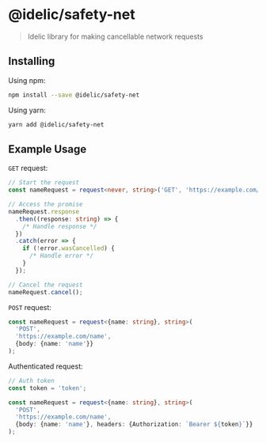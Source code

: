 # @idelic/safety-net

> Idelic library for making cancellable network requests

## Installing

Using npm:

```sh
npm install --save @idelic/safety-net
```

Using yarn:

```sh
yarn add @idelic/safety-net
```

## Example Usage

`GET` request:

```ts
// Start the request
const nameRequest = request<never, string>('GET', 'https://example.com/name');

// Access the promise
nameRequest.response
  .then((response: string) => {
    /* Handle response */
  })
  .catch(error => {
    if (!error.wasCancelled) {
      /* Handle error */
    }
  });

// Cancel the request
nameRequest.cancel();
```

`POST` request:

```ts
const nameRequest = request<{name: string}, string>(
  'POST',
  'https://example.com/name',
  {body: {name: 'name'}}
);
```

Authenticated request:

```ts
// Auth token
const token = 'token';

const nameRequest = request<{name: string}, string>(
  'POST',
  'https://example.com/name',
  {body: {name: 'name'}, headers: {Authorization: `Bearer ${token}`}}
);
```
